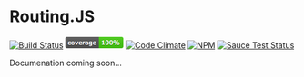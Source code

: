 # Routing.JS
[![Build Status](https://travis-ci.org/danielkalen/routing.js.svg?branch=master)](https://travis-ci.org/danielkalen/routing.js)
[![Coverage](.config/badges/coverage.png?raw=true)](https://github.com/danielkalen/routing.js)
[![Code Climate](https://codeclimate.com/github/danielkalen/routing.js/badges/gpa.svg)](https://codeclimate.com/github/danielkalen/routing.js)
[![NPM](https://img.shields.io/npm/v/routing.js.svg)](https://npmjs.com/package/routing.js)
[![Sauce Test Status](https://saucelabs.com/browser-matrix/routingjs.svg)](https://saucelabs.com/u/routingjs)

Documenation coming soon...